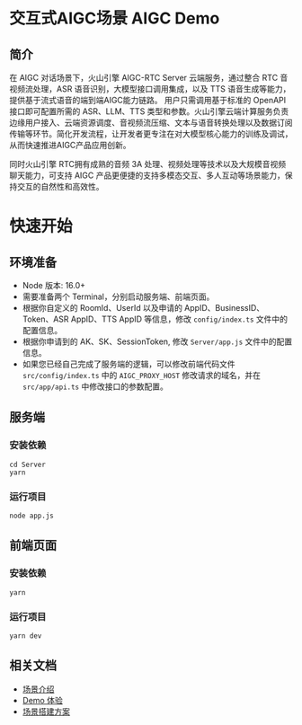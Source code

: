 # 交互式AIGC场景 AIGC Demo

## 简介
在 AIGC 对话场景下，火山引擎 AIGC-RTC Server 云端服务，通过整合 RTC 音视频流处理，ASR 语音识别，大模型接口调用集成，以及 TTS 语音生成等能力，提供基于流式语音的端到端AIGC能力链路。
用户只需调用基于标准的 OpenAPI 接口即可配置所需的 ASR、LLM、TTS 类型和参数。火山引擎云端计算服务负责边缘用户接入、云端资源调度、音视频流压缩、文本与语音转换处理以及数据订阅传输等环节。简化开发流程，让开发者更专注在对大模型核心能力的训练及调试，从而快速推进AIGC产品应用创新。
       
同时火山引擎 RTC拥有成熟的音频 3A 处理、视频处理等技术以及大规模音视频聊天能力，可支持 AIGC 产品更便捷的支持多模态交互、多人互动等场景能力，保持交互的自然性和高效性。 

# 快速开始
## 环境准备
- Node 版本: 16.0+
- 需要准备两个 Terminal，分别启动服务端、前端页面。
- 根据你自定义的 
RoomId、UserId 以及申请的 AppID、BusinessID、Token、ASR AppID、TTS AppID 等信息，修改 `config/index.ts` 文件中的配置信息。
- 根据你申请到的 AK、SK、SessionToken, 修改 `Server/app.js` 文件中的配置信息。
- 如果您已经自己完成了服务端的逻辑，可以修改前端代码文件 `src/config/index.ts` 中的 `AIGC_PROXY_HOST` 修改请求的域名，并在 `src/app/api.ts` 中修改接口的参数配置。

## 服务端

### 安装依赖
```shell
cd Server
yarn
```
### 运行项目
```shell
node app.js
```

## 前端页面

### 安装依赖
```shell
yarn
```
### 运行项目
```shell
yarn dev
```

## 相关文档
- [场景介绍](https://www.volcengine.com/docs/6348/1310537)
- [Demo 体验](https://www.volcengine.com/docs/6348/1310559)
- [场景搭建方案](https://www.volcengine.com/docs/6348/1310560)

